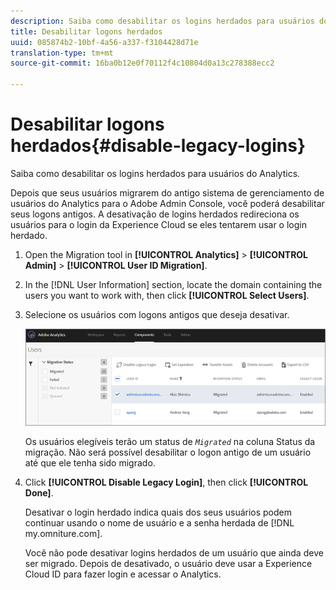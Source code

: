 ```yaml
---
description: Saiba como desabilitar os logins herdados para usuários do Analytics.
title: Desabilitar logons herdados
uuid: 085874b2-10bf-4a56-a337-f3104428d71e
translation-type: tm+mt
source-git-commit: 16ba0b12e0f70112f4c10804d0a13c278388ecc2

---
```



# Desabilitar logons herdados{#disable-legacy-logins}

Saiba como desabilitar os logins herdados para usuários do Analytics.

Depois que seus usuários migrarem do antigo sistema de gerenciamento de usuários do Analytics para o Adobe Admin Console, você poderá desabilitar seus logons antigos. A desativação de logins herdados redireciona os usuários para o login da Experience Cloud se eles tentarem usar o login herdado.

1. Open the Migration tool in **[!UICONTROL Analytics]** &gt; **[!UICONTROL Admin]** &gt; **[!UICONTROL User ID Migration]**.
1. In the [!DNL User Information] section, locate the domain containing the users you want to work with, then click **[!UICONTROL Select Users]**.
1. Selecione os usuários com logons antigos que deseja desativar.

   ![](assets/user-info.png)

   Os usuários elegíveis terão um status de *`Migrated`* na coluna Status da migração. Não será possível desabilitar o logon antigo de um usuário até que ele tenha sido migrado.
1. Click **[!UICONTROL Disable Legacy Login]**, then click **[!UICONTROL Done]**.

   Desativar o login herdado indica quais dos seus usuários podem continuar usando o nome de usuário e a senha herdada de [!DNL my.omniture.com].

   Você não pode desativar logins herdados de um usuário que ainda deve ser migrado. Depois de desativado, o usuário deve usar a Experience Cloud ID para fazer login e acessar o Analytics.

